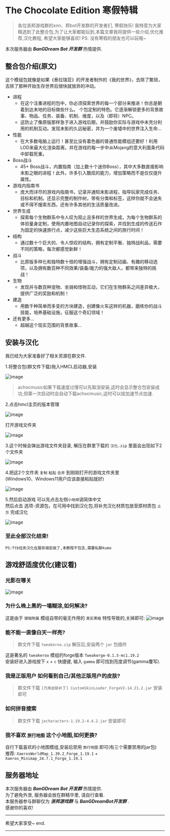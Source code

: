 # The Chocolate Edition 寒假特辑

> 各位浙邦游戏群的xnn、邦bot开发群的开发者们, 寒假快乐! 
> 我特意为大家精选到了此整合包,为了让大家都能玩到,本篇文章我将提供一些介绍,优化推荐,汉化教程, 希望大家能够喜欢!
> PS: 没有寒假的朋友也可以玩哦~

本次服务器由 ***BanGDream Bot 开发群*** 热情提供.


## 整合包介绍(原文)
这个模组包就像是如果《泰拉瑞亚》的开发者制作的《我的世界》，去除了繁琐，去除了那种开始生存世界后很快就放弃的冲动。

- 进程
  - 在这个注重进程的包中，你必须探索世界的每一个部分来推进！你总是朝着到达末地的目标做些什么。
    个包定制的特色。它逐渐解锁更多的背景故事、物品、任务、装备、机制、维度，以及（即将）NPC。
  - 这防止了像原版那样急于进入游戏后期，并鼓励你实际与游戏中未充分利用的机制互动。发现末影的久远秘密，并为一个废墟中的世界注入生命...
- 性能
  - 在大多数电脑上运行！甚至比没有着色器的普通性能模组还要好！利用LOD来最大化渲染距离，并在游戏的每一步中从Mojang的意大利面条代码中卸载死重。
- Boss战斗
  - 45+ Boss战斗，内置指南（加上数十个迷你Boss），其中大多数直接影响末影之眼的进程！此外，许多引入酷炫的能力，增加策略而不是仅仅提升属性。
- 游戏内指南书
  - 庞大而详尽的游戏内指南书，记录并通知末影进程，指导玩家完成任务、目标和机制。还显示完整的制作树，带有分类和标签，这样你就不会迷失或不得不搜索东西，还有许多其他的生活质量改进。
- 世界生成
  - 探索每个生物群系中令人叹为观止且多样的世界生成，为每个生物群系的体验量身定制，使用内置地图自动记录你的探索，并找到生成的传送石作为固定的快速旅行点，减少这些巨大生态系统之间的旅行时间！
- 结构
  - 通过数十个巨大的、令人惊叹的结构，拥有定制平衡、独特战利品，需要不同的策略，每次都感觉新鲜！
- 战斗
  - 比原版多样化和独特数十倍的增强战斗，拥有定制动画、有趣的移动选项，以及拥有数百种不同效果/装备/能力的强大敌人，都带来独特的挑战！
- 生物
  - 发现并与数百种宠物、坐骑和怪物互动，它们在生物群系之间差异极大，提供广泛的奖励和机制！
- 建造
  - 用数千种简单而多变的方块建造，创建像火车这样的机器，磨练你的战斗技能，培养基础设施，征服这个奇幻领域！
- 还有更多...
  - 超越这个现实范围的背景故事...


## 安装与汉化
我已经为大家准备好了相关资源在群文件.

1.将整合包(群文件下载)拖入HMCL启动器,安装

![image](./img_10_v2/1.png)

> achocmusic如果下载速度过慢可以先取消安装,这时会显示整合包安装成功,但第一次启动时会自动下载achocmusic,这时可以挂加速节点加速.

2.点击hmcl主页的版本管理

![image](./img_10_v2/2.png)

打开游戏文件夹

![image](./img_10_v2/3.png)

3.这个时候会弹出游戏文件夹目录, 解压在群里下载的 `汉化.zip` 里面会出现如下2个文件夹 

![image](./img_10_v2/4.png)

4.把这2个文件夹 `复制` `粘贴` `合并` 到刚刚打开的游戏文件夹里   
(Windows10、Windows11用户应该直接粘贴就好)

![image](./img_10_v2/5.png)

5.然后启动游戏 可以先点击左侧`小地球`调简体中文    
然后点击 选项-资源包，在可用中找到汉化包,将补充汉化材质包放至原材质包 `上方` 完成汉化

![image](./img_10_v2/6.png)

### 至此全部汉化结束!

```PS:ftb任务汉化在服务端安装了,本教程不包含,需要私聊kumo```


## 游戏舒适度优化(建议看)

### 光影在哪关
![image](./img_10_v2/7.png)

### 为什么晚上黑的一塌糊涂,如何解决?

这是由于 `镁铷附属` 模组自带的毫无作用的 `真实黑暗` 特性导致的,关掉即可:
![image](./img_10_v2/8.png)

### 能不能一直像白天一样亮?
> 群文件下载 `tweakeroo.zip` 解压后,安装两个 `jar` 包插件
> 
这是著名的 `tweakeroo` 模组的forge版本 `Tweakerge-0.1.5-mc1.19.2`   
安装好进入游戏按下 `x` + `c` 快捷键, 输入 `gamma` 即可找到亮度调节(gamma覆写).


### 我是正版用户 如何看到自己/其他正版用户的皮肤?

> 群文件下载 `[万用皮肤补丁] CustomSkinLoader_ForgeV2-14.21.2.jar` 安装即可

### 如何拼音搜索

> 群文件下载 `jecharacters-1.19.2-4.4.2.jar` 安装即可

### 我不喜欢 `旅行地图` 这个小地图,如何更换?

自行下载喜欢的小地图模组,安装后禁用 `旅行地图` 即可(有三个需要禁用的jar包)    
推荐: `XaerosWorldMap_1.39.2_Forge_1.19.1` + `Xaeros_Minimap_24.7.1_Forge_1.19.1`


## 服务器地址

本次服务器由 ***BanGDream Bot 开发群*** 热情提供.   
为了避免外泄, 服务器会放在群精华里, 请自行查看.   
本服务器参与群聊仅为 ***浙邦游戏群*** 与 ***BanGDreamBot开发群*** .   
感谢你的喜欢!   

---

希望大家享受~
end.


---


